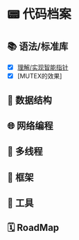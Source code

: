 # 📟 代码档案

## 📚 语法/标准库

- [X] [理解/实现智能指针](./code/智能指针)
- [X] [MUTEX的效果]

## 🌴 数据结构

## 🌐 网络编程

## 🚦 多线程

## 🗼 框架

## 🧰 工具

## 🗓️ RoadMap
